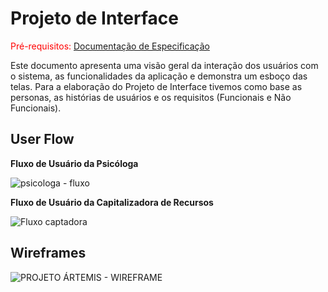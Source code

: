 
# Projeto de Interface

<span style="color:red">Pré-requisitos: <a href="2-Especificação do Projeto.md"> Documentação de Especificação</a></span>

Este documento apresenta uma visão geral da interação dos usuários com o sistema, as funcionalidades da aplicação e demonstra um esboço das telas. Para a elaboração do Projeto de Interface tivemos como base as personas, as histórias de usuários e os requisitos (Funcionais e Não Funcionais).

## User Flow

**Fluxo de Usuário da Psicóloga**

![psicologa - fluxo](https://user-images.githubusercontent.com/128075432/233208094-e37823e4-a043-4422-92cd-e4e53f2848a9.jpeg)

**Fluxo de Usuário da Capitalizadora de Recursos**

![Fluxo captadora](https://user-images.githubusercontent.com/128915549/233166142-f00cc9bc-f9ef-4b75-9e15-e90657d9b949.png)


## Wireframes

![PROJETO ÁRTEMIS - WIREFRAME](https://user-images.githubusercontent.com/129327473/233209645-e2bf7786-f1e6-426f-b61c-570ad21ddca1.png)


